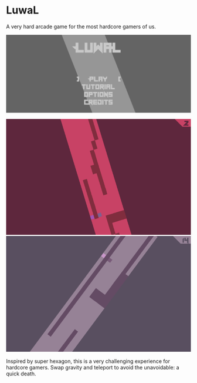 
# LuwaL
A very hard arcade game for the most hardcore gamers of us.

![Menu preview](docs/home.png)

![Game preview 1](docs/gameplay1.png)
![Game preview 2](docs/gameplay2.png)

Inspired by super hexagon, this is a very challenging experience for hardcore gamers.
Swap gravity and teleport to avoid the unavoidable: a quick death. 
